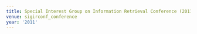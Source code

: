 ```yaml
---
title: Special Interest Group on Information Retrieval Conference (2011)
venue: sigirconf_conference
year: '2011'
---
```

